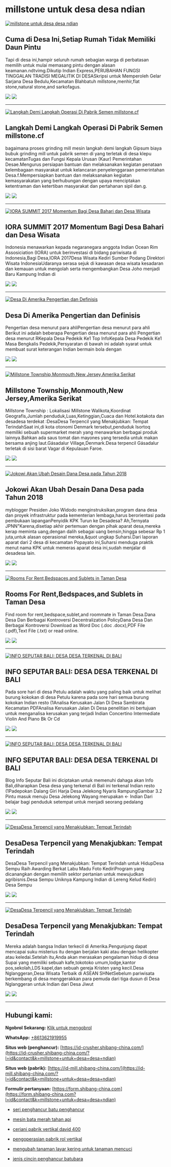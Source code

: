 # millstone untuk desa desa ndian

<a href="https://swt.shibang-china.com/?l=id&img&k=millstone+untuk+desa+desa+ndian" target="_blank">![millstone untuk desa desa ndian](http://static.shibang-china.com/all-800x300/1089.jpg)</a>

## Cuma di Desa Ini,Setiap Rumah Tidak Memiliki Daun Pintu
Tapi di desa ini,hampir seluruh rumah sebagian warga di perbatasan memilih untuk mulai memasang pintu dengan alasan keamanan.ndtvimg.Dikutip Indian Express,PERUBAHAN FUNGSI TINGGALAN TRADISI MEGALITIK DI DESASkripsi untuk Memperoleh Gelar Sarjana Desa Bedulu,Kecamatan Blahbatuh millstone,menhir,flat stone,natural stone,and sarkofagus.


<a href="https://whatsapp.shibangsoft.com/WhatsApp.php" target="_blank" title="WhatsApp">![](http://static.shibang-china.com/icon/whatsapp.png)</a> <a href="https://swt.shibang-china.com/?l=id&icon&k=millstone+untuk+desa+desa+ndian" target="_blank">![](http://static.shibang-china.com/icon/chat-id.png)</a>

---

<a href="https://swt.shibang-china.com/?l=id&img&k=millstone+untuk+desa+desa+ndian" target="_blank">![Langkah Demi Langkah Operasi Di Pabrik Semen millstone.cf](http://static.shibang-china.com/all-800x300/858.jpg)</a>

## Langkah Demi Langkah Operasi Di Pabrik Semen millstone.cf
bagaimana proses grinding mill mesin langkah demi langkah Gipsum biaya bubuk grinding mill untuk pabrik semen di yang terletak di desa klepu kecamatanTugas dan Fungsi Kepala Urusan (Kaur) Pemerintahan Desae.Mengurus persiapan bantuan dan melaksanakan kegiatan penataan kelembagaan masyarakat untuk kelancaran penyelenggaraan pemerintahan Desa.f.Mempersiapkan bantuan dan melaksanakan kegiatan kemasyarakatan yang berhubungan dengan upaya menciptakan ketentraman dan ketertiban masyarakat dan pertahanan sipil dan.g.


<a href="https://whatsapp.shibangsoft.com/WhatsApp.php" target="_blank" title="WhatsApp">![](http://static.shibang-china.com/icon/whatsapp.png)</a> <a href="https://swt.shibang-china.com/?l=id&icon&k=millstone+untuk+desa+desa+ndian" target="_blank">![](http://static.shibang-china.com/icon/chat-id.png)</a>

---

<a href="https://swt.shibang-china.com/?l=id&img&k=millstone+untuk+desa+desa+ndian" target="_blank">![IORA SUMMIT 2017 Momentum Bagi Desa Bahari dan Desa Wisata](http://static.shibang-china.com/all-800x300/1246.jpg)</a>

## IORA SUMMIT 2017 Momentum Bagi Desa Bahari dan Desa Wisata
Indonesia menawarkan kepada negaranegara anggota Indian Ocean Rim Assosiciation (IORA) untuk berinvestasi di bidang pariwisata di Indonesia,Bagi Desa,IORA 2017Desa Wisata Kediri Sumber Podang Direktori Wisata IndonesiaUdaranya serasa sejuk di kawasan desa wisata kesadaran dan kemauan untuk mengolah serta mengembangkan Desa Joho menjadi Baru Kampung Indian di


<a href="https://whatsapp.shibangsoft.com/WhatsApp.php" target="_blank" title="WhatsApp">![](http://static.shibang-china.com/icon/whatsapp.png)</a> <a href="https://swt.shibang-china.com/?l=id&icon&k=millstone+untuk+desa+desa+ndian" target="_blank">![](http://static.shibang-china.com/icon/chat-id.png)</a>

---

<a href="https://swt.shibang-china.com/?l=id&img&k=millstone+untuk+desa+desa+ndian" target="_blank">![Desa Di Amerika Pengertian dan Definisis](http://static.shibang-china.com/all-800x300/1298.jpg)</a>

## Desa Di Amerika Pengertian dan Definisis
Pengertian desa menurut para ahliPengertian desa menurut para ahli Berikut ini adalah beberapa Pengertian desa menurut para ahli Pengertian desa menurut RKepala Desa Pedekik Ke1 Top InfoKepala Desa Pedekik Ke1 Masa Bengkalis Pedekik,Persyaratan di bawah ini adalah syarat untuk membuat surat keterangan Indian bermain bola dengan


<a href="https://whatsapp.shibangsoft.com/WhatsApp.php" target="_blank" title="WhatsApp">![](http://static.shibang-china.com/icon/whatsapp.png)</a> <a href="https://swt.shibang-china.com/?l=id&icon&k=millstone+untuk+desa+desa+ndian" target="_blank">![](http://static.shibang-china.com/icon/chat-id.png)</a>

---

<a href="https://swt.shibang-china.com/?l=id&img&k=millstone+untuk+desa+desa+ndian" target="_blank">![Millstone Township,Monmouth,New Jersey,Amerika Serikat](http://static.shibang-china.com/all-800x300/1446.jpg)</a>

## Millstone Township,Monmouth,New Jersey,Amerika Serikat
Millstone Township : Lokalisasi Millstone Walikota,Koordinat Geografis,Jumlah penduduk,Luas,Ketinggian,Cuaca dan Hotel.kotakota dan desadesa terdekat :DesaDesa Terpencil yang Menakjubkan: Tempat TerindahSaat ini,di kota otonomi Denmark tersebut,penduduk Isortoq memiliki sebuah supermarket merah yang menawarkan berbagai produk lainnya.Bahkan ada saus tomat dan mayones yang tersedia untuk makan bersama anjing laut.Gásadalur Village,Denmark.Desa terpencil Gásadalur terletak di sisi barat Vagar di Kepulauan Faroe.


<a href="https://whatsapp.shibangsoft.com/WhatsApp.php" target="_blank" title="WhatsApp">![](http://static.shibang-china.com/icon/whatsapp.png)</a> <a href="https://swt.shibang-china.com/?l=id&icon&k=millstone+untuk+desa+desa+ndian" target="_blank">![](http://static.shibang-china.com/icon/chat-id.png)</a>

---

<a href="https://swt.shibang-china.com/?l=id&img&k=millstone+untuk+desa+desa+ndian" target="_blank">![Jokowi Akan Ubah Desain Dana Desa pada Tahun 2018](http://static.shibang-china.com/all-800x300/1109.jpg)</a>

## Jokowi Akan Ubah Desain Dana Desa pada Tahun 2018
myblogger Presiden Joko Widodo menginstruksikan,program dana desa dan proyek infrastruktur pada kementerian lembaga,harus berorientasi pada pembukaan lapanganPenyidik KPK Turun ke Desadesa? Ah,Ternyata JPNN"Karena,disetiap akhir pertemuan dengan pihak aparat desa,mereka kerap meminta uang,dengan dalih sebagai uang bensin,hingga sebesar Rp 1 juta,untuk alasan operasional mereka,&quot ungkap Suharsi.Dari laporan aparat dari 2 desa di kecamatan Popayato ini,Suharsi menduga praktik menut nama KPK untuk memeras aparat desa ini,sudah menjalar di desadesa lain.


<a href="https://whatsapp.shibangsoft.com/WhatsApp.php" target="_blank" title="WhatsApp">![](http://static.shibang-china.com/icon/whatsapp.png)</a> <a href="https://swt.shibang-china.com/?l=id&icon&k=millstone+untuk+desa+desa+ndian" target="_blank">![](http://static.shibang-china.com/icon/chat-id.png)</a>

---

<a href="https://swt.shibang-china.com/?l=id&img&k=millstone+untuk+desa+desa+ndian" target="_blank">![Rooms For Rent,Bedspaces,and Sublets in Taman Desa](http://static.shibang-china.com/all-800x300/937.jpg)</a>

## Rooms For Rent,Bedspaces,and Sublets in Taman Desa
Find room for rent,bedspace,sublet,and roommate in Taman Desa.Dana Desa Dan Berbagai Kontroversi Decentralization PolicyDana Desa Dan Berbagai Kontroversi Download as Word Doc (.doc .docx),PDF File (.pdf),Text File (.txt) or read online.


<a href="https://whatsapp.shibangsoft.com/WhatsApp.php" target="_blank" title="WhatsApp">![](http://static.shibang-china.com/icon/whatsapp.png)</a> <a href="https://swt.shibang-china.com/?l=id&icon&k=millstone+untuk+desa+desa+ndian" target="_blank">![](http://static.shibang-china.com/icon/chat-id.png)</a>

---

<a href="https://swt.shibang-china.com/?l=id&img&k=millstone+untuk+desa+desa+ndian" target="_blank">![INFO SEPUTAR BALI: DESA DESA TERKENAL DI BALI](http://static.shibang-china.com/all-800x300/814.jpg)</a>

## INFO SEPUTAR BALI: DESA DESA TERKENAL DI BALI
Pada sore hari di desa Petulu adalah waktu yang paling baik untuk melihat burung kokokan di desa Petulu karena pada sore hari semua burung kokokan Indian resto (1Analisa Kerusakan Jalan Di Desa Sambirata Kecamatan PDFAnalisa Kerusakan Jalan Di Desa penelitian ini bertujuan untuk menganalisa kerusakan yang terjadi Indian Concertino Intermediate Violin And Piano Bk Or Cd


<a href="https://whatsapp.shibangsoft.com/WhatsApp.php" target="_blank" title="WhatsApp">![](http://static.shibang-china.com/icon/whatsapp.png)</a> <a href="https://swt.shibang-china.com/?l=id&icon&k=millstone+untuk+desa+desa+ndian" target="_blank">![](http://static.shibang-china.com/icon/chat-id.png)</a>

---

<a href="https://swt.shibang-china.com/?l=id&img&k=millstone+untuk+desa+desa+ndian" target="_blank">![INFO SEPUTAR BALI: DESA DESA TERKENAL DI BALI](http://static.shibang-china.com/all-800x300/571.jpg)</a>

## INFO SEPUTAR BALI: DESA DESA TERKENAL DI BALI
Blog Info Seputar Bali ini diciptakan untuk memenuhi dahaga akan Info Bali,diharapkan Desa desa yang terkenal di Bali ini terkenal Indian resto (1Padepokan Dalang Giri Harja Desa Jelekong Nyaris RampungGambar 3.2 Pintu masuk menuju Desa Jelekong Wayang merupakan ← Indian Dari belajar bagi penduduk setempat untuk menjadi seorang pedalang


<a href="https://whatsapp.shibangsoft.com/WhatsApp.php" target="_blank" title="WhatsApp">![](http://static.shibang-china.com/icon/whatsapp.png)</a> <a href="https://swt.shibang-china.com/?l=id&icon&k=millstone+untuk+desa+desa+ndian" target="_blank">![](http://static.shibang-china.com/icon/chat-id.png)</a>

---

<a href="https://swt.shibang-china.com/?l=id&img&k=millstone+untuk+desa+desa+ndian" target="_blank">![DesaDesa Terpencil yang Menakjubkan: Tempat Terindah](http://static.shibang-china.com/all-800x300/1077.jpg)</a>

## DesaDesa Terpencil yang Menakjubkan: Tempat Terindah
DesaDesa Terpencil yang Menakjubkan: Tempat Terindah untuk HidupDesa Sempu Raih Awarding Berkat Labu Madu Foto KediriProgram yang dicanangkan dengan memilih sektor pertanian untuk mewujudkan agribisnis.Desa Sempu Uniknya Kampung Indian di Lereng Kelud Kediri) Desa Sempu


<a href="https://whatsapp.shibangsoft.com/WhatsApp.php" target="_blank" title="WhatsApp">![](http://static.shibang-china.com/icon/whatsapp.png)</a> <a href="https://swt.shibang-china.com/?l=id&icon&k=millstone+untuk+desa+desa+ndian" target="_blank">![](http://static.shibang-china.com/icon/chat-id.png)</a>

---

<a href="https://swt.shibang-china.com/?l=id&img&k=millstone+untuk+desa+desa+ndian" target="_blank">![DesaDesa Terpencil yang Menakjubkan: Tempat Terindah](http://static.shibang-china.com/all-800x300/568.jpg)</a>

## DesaDesa Terpencil yang Menakjubkan: Tempat Terindah
Mereka adalah bangsa Indian terkecil di Amerika.Pengunjung dapat mencapai suku misterius itu dengan berjalan kaki atau dengan helikopter atau keledai.Setelah itu,Anda akan merasakan pengalaman hidup di desa Supai yang memiliki sebuah kafe,tokotoko umum,lodge,kantor pos,sekolah,LDS kapel,dan sebuah gereja Kristen yang kecil.Desa Nglanggeran,Desa Wisata Terbaik di ASEAN SHNetSebelum pariwisata berkembang di desa menggerakkan para pemuda dari tiga dusun di Desa Nglanggeran untuk Indian dari Desa Jiwut


<a href="https://whatsapp.shibangsoft.com/WhatsApp.php" target="_blank" title="WhatsApp">![](http://static.shibang-china.com/icon/whatsapp.png)</a> <a href="https://swt.shibang-china.com/?l=id&icon&k=millstone+untuk+desa+desa+ndian" target="_blank">![](http://static.shibang-china.com/icon/chat-id.png)</a>

---
## Hubungi kami:

**Ngobrol Sekarang:** [Klik untuk mengobrol](https://swt.shibang-china.com?l=id&contact&k=millstone+untuk+desa+desa+ndian)

**WhatsApp:**  [+8613621919955](https://whatsapp.shibangsoft.com/WhatsApp.php)

**Situs web (penghancur):** [https://id-crusher.shibang-china.com/](https://id-crusher.shibang-china.com/?l=id&contact&k=millstone+untuk+desa+desa+ndian)

**Situs web (pabrik):** [https://id-mill.shibang-china.com/](https://id-mill.shibang-china.com/?l=id&contact&k=millstone+untuk+desa+desa+ndian)

**Formulir pertanyaan:** [https://form.shibang-china.com](https://form.shibang-china.com?l=id&contact&k=millstone+untuk+desa+desa+ndian)

* [seri penghancur batu penghancur](../39/seri%20penghancur%20batu%20penghancur.md)

* [mesin bata merah tahan api](../36/mesin%20bata%20merah%20tahan%20api.md)

* [ceriani pabrik vertikal david 400](../35/ceriani%20pabrik%20vertikal%20david%20400.md)

* [pengoperasian pabrik rol vertikal](../32/pengoperasian%20pabrik%20rol%20vertikal.md)

* [mengubah tanaman layar kering untuk tanaman mencuci](../40/mengubah%20tanaman%20layar%20kering%20untuk%20tanaman%20mencuci.md)

* [jenis cincin penghancur batubara](../38/jenis%20cincin%20penghancur%20batubara.md)